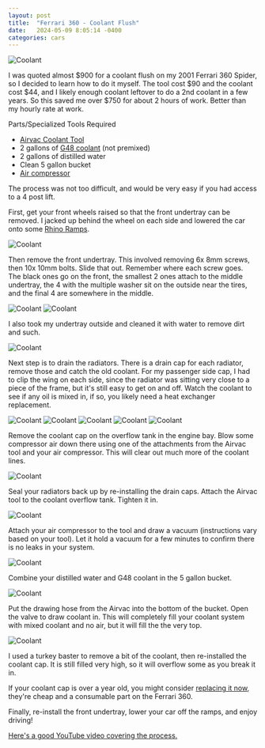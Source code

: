 ```yaml
---
layout: post
title:  "Ferrari 360 - Coolant Flush"
date:   2024-05-09 8:05:14 -0400
categories: cars
---
```


![Coolant](/images/coolant/13.jpg)

I was quoted almost $900 for a coolant flush on my 2001 Ferrari 360 Spider, so I decided to learn how to do it myself. The tool cost $90 and the coolant cost $44, and I likely enough coolant leftover to do a 2nd coolant in a few years. So this saved me over $750 for about 2 hours of work. Better than my hourly rate at work. 

Parts/Specialized Tools Required
* [Airvac Coolant Tool](https://amzn.to/3WyE82M)
* 2 gallons of [G48 coolant](https://amzn.to/44HBSIr) (not premixed)
* 2 gallons of distilled water
* Clean 5 gallon bucket
* [Air compressor](https://amzn.to/4bpRB1z)

The process was not too difficult, and would be very easy if you had access to a 4 post lift. 

First, get your front wheels raised so that the front undertray can be removed. I jacked up behind the wheel on each side and lowered the car onto some [Rhino Ramps](https://amzn.to/4bdhGki). 

![Coolant](/images/coolant/1.jpg)

Then remove the front undertray. This involved removing 6x 8mm screws, then 10x 10mm bolts. Slide that out. Remember where each screw goes. The black ones go on the front, the smallest 2 ones attach to the middle undertray, the 4 with the multiple washer sit on the outside near the tires, and the final 4 are somewhere in the middle. 

![Coolant](/images/coolant/2.jpg)
![Coolant](/images/coolant/11.jpg)

I also took my undertray outside and cleaned it with water to remove dirt and such. 

![Coolant](/images/coolant/8.jpg)

Next step is to drain the radiators. There is a drain cap for each radiator, remove those and catch the old coolant. For my passenger side cap, I had to clip the wing on each side, since the radiator was sitting very close to a piece of the frame, but it's still easy to get on and off. Watch the coolant to see if any oil is mixed in, if so, you likely need a heat exchanger replacement. 

![Coolant](/images/coolant/3.jpg)
![Coolant](/images/coolant/4.jpg)
![Coolant](/images/coolant/5.jpg)
![Coolant](/images/coolant/6.jpg)
![Coolant](/images/coolant/7.jpg)

Remove the coolant cap on the overflow tank in the engine bay. Blow some compressor air down there using one of the attachments from the Airvac tool and your air compressor. This will clear out much more of the coolant lines. 

![Coolant](/images/coolant/14.jpg)

Seal your radiators back up by re-installing the drain caps. Attach the Airvac tool to the coolant overflow tank. Tighten it in.

![Coolant](/images/coolant/9.jpg)

Attach your air compressor to the tool and draw a vacuum (instructions vary based on your tool). Let it hold a vacuum for a few minutes to confirm there is no leaks in your system. 

![Coolant](/images/coolant/10.jpg)

Combine your distilled water and G48 coolant in the 5 gallon bucket. 

![Coolant](/images/coolant/12.jpg)

Put the drawing hose from the Airvac into the bottom of the bucket. Open the valve to draw coolant in. This will completely fill your coolant system with mixed coolant and no air, but it will fill the the very top. 

![Coolant](/images/coolant/13.jpg)

I used a turkey baster to remove a bit of the coolant, then re-installed the coolant cap. It is still filled very high, so it will overflow some as you break it in. 

If your coolant cap is over a year old, you might consider [replacing it now](https://www.ricambiamerica.com/radiator-tank-cap.html), they're cheap and a consumable part on the Ferrari 360. 

Finally, re-install the front undertray, lower your car off the ramps, and enjoy driving!

[Here's a good YouTube video covering the process.](https://www.youtube.com/watch?v=K1mkTQKiSV8)
